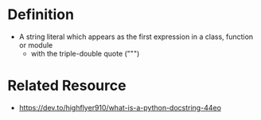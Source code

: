 # Definition
- A string literal which appears as the first expression in a class, function or module
	- with the triple-double quote (""")
# Related Resource
- https://dev.to/highflyer910/what-is-a-python-docstring-44eo